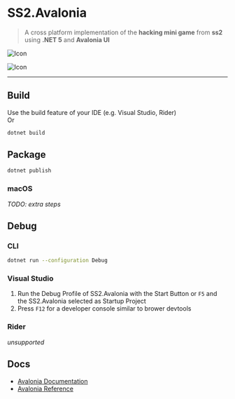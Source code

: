# SS2.Avalonia

> A cross platform implementation of the **hacking mini game** from **ss2** using **.NET 5** and **Avalonia UI**

![Icon](Assets/Icon_96x96.png)

![Icon](Assets/Screenshots/Game.png)

---

## Build

Use the build feature of your IDE (e.g. Visual Studio, Rider)  
Or

```bash
dotnet build
```

## Package

```bash
dotnet publish
```

### macOS

*TODO: extra steps*

## Debug

### CLI

```bash
dotnet run --configuration Debug
```

### Visual Studio

1. Run the Debug Profile of SS2.Avalonia with the Start Button or `F5` and the SS2.Avalonia selected as Startup Project 
2. Press `F12` for a developer console similar to brower devtools

### Rider

*unsupported*

## Docs

* [Avalonia Documentation](https://docs.avaloniaui.net)  
* [Avalonia Reference](http://reference.avaloniaui.net/api)

